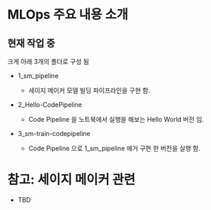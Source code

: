# MLOps 주요 내용 소개

## 현재 작업 중


크게 아래 3개의 폴더로 구성 됨

- 1_sm_pipeline
    - 세이지 메이커 모델 빌딩 파이프라인을 구현 함.


- 2_Hello-CodePipeline
    - Code Pipeline 을 노트북에서 실행을 해보는 Hello World 버전 임.


- 3_sm-train-codepipeline
    - Code Pipeline 으로 1_sm_pipeline 에거 구현 한 버전을 실행 함.



# 참고: 세이지 메이커 관련
- TBD